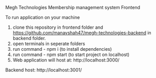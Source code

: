 Megh Technologies Membership management system Frontend

To run application on your machine
1. clone this repository in frontend folder and https://github.com/manavshah47/megh-technologies-backend in backend folder.
2. open terminals in seperate folders
3. run command - npm i (to install dependencies)
4. run command - npm start (to start project on localhost)
5. Web application will host at: http://localhost:3000/

Backend host: http://localhost:3001/
